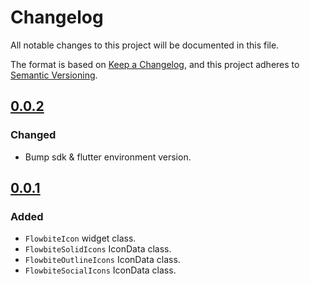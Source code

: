 # Changelog

All notable changes to this project will be documented in this file.

The format is based on [Keep a Changelog](https://keepachangelog.com/en/1.0.0/),
and this project adheres to [Semantic Versioning](https://semver.org/spec/v2.0.0.html).

## [0.0.2]
### Changed
* Bump sdk & flutter environment version.

## [0.0.1]
### Added
* `FlowbiteIcon` widget class.
* `FlowbiteSolidIcons` IconData class.
* `FlowbiteOutlineIcons` IconData class.
* `FlowbiteSocialIcons` IconData class.

[Unreleased]: https://github.com/hanmajid/flowbite_icons/compare/v0.0.2...dev
[0.0.2]: https://github.com/hanmajid/flowbite_icons/compare/v0.0.1...v0.0.2
[0.0.1]: https://github.com/hanmajid/flowbite_icons/releases/tag/v0.0.1